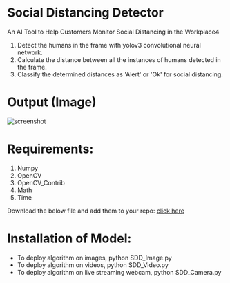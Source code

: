 # Social Distancing Detector
An AI Tool to Help Customers Monitor Social Distancing in the Workplace4

1. Detect the humans in the frame with yolov3 convolutional neural network.
2. Calculate the distance between all the instances of humans detected in the frame.
3. Classify the determined distances as 'Alert' or 'Ok' for social distancing.

# Output (Image)
![screenshot](https://github.com/ParthPathak27/Social-Distancing-Detector/blob/master/output.jpg)

# Requirements:

1. Numpy
2. OpenCV
3. OpenCV_Contrib
4. Math
5. Time

Download the below file and add them to your repo: [click here](https://pjreddie.com/darknet/yolo/)

# Installation of Model:

* To deploy algorithm on images, python SDD_Image.py
* To deploy algorithm on videos, python SDD_Video.py
* To deploy algorithm on live streaming webcam, python SDD_Camera.py
